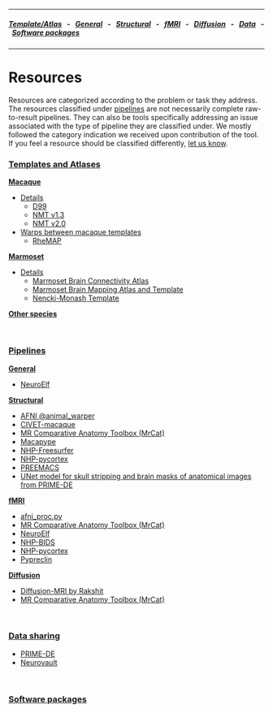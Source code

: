 
---

##### [Template/Atlas](templates_and_atlases.md) &nbsp;  - &nbsp;  [General](pipelines_general.md) &nbsp;  - &nbsp;  [Structural](pipelines_structural.md) &nbsp;  - &nbsp;  [fMRI](pipelines_fmri.md) &nbsp;  - &nbsp;  [Diffusion](pipelines_diffusion.md) &nbsp;  - &nbsp;  [Data](data_sharing.md) &nbsp;  - &nbsp; [Software packages](software_packages.md)   

---    

# Resources      

Resources are categorized according to the problem or task they address. The resources classified under [pipelines](pipelines.md) are not necessarily complete raw-to-result pipelines. They can also be tools specifically addressing an issue associated with the type of pipeline they are classified under. We mostly followed the category indication we received upon contribution of the tool. If you feel a resource should be classified differently, [let us know](https://github.com/PRIME-RE/prime-re.github.io/issues/new?assignees=&labels=Contact&template=contact.md&title=[Contact]:%C2%A0%3Ctopic%3E).


### **[Templates and Atlases](templates_and_atlases.md)**
**[Macaque](templates_and_atlases.md#macaque_atlases)**
- [Details](templates_and_atlases_macaque.md)      
  - [D99](templates_and_atlases_macaque.md#D99)     
  - [NMT v1.3](templates_and_atlases_macaque.md#NMTv1.3)       
  - [NMT v2.0](templates_and_atlases_macaque.md#NMTv2.0)       
- [Warps between macaque templates](templates_and_atlases.md#macaque_warps)     
  - [RheMAP](templates_and_atlases/rhemap.md)    
  
**[Marmoset](templates_and_atlases.md#marmoset_atlases)**        
- [Details](templates_and_atlases_marmoset.md)    
  - [Marmoset Brain Connectivity Atlas](templates_and_atlases_marmoset.md#marmoset-brain-connectivity-atlas)        
  - [Marmoset Brain Mapping Atlas and Template](templates_and_atlases_marmoset.md#marmoset-brain-mapping-atlas-and-template)        
  - [Nencki-Monash Template](templates_and_atlases_marmoset.md#nencki-monash-template)

**[Other species](templates_and_atlases.md#other_atlases)**    

<br>

### **[Pipelines](pipelines.md)**
**[General](pipelines_general.md)**    
- [NeuroElf](pipelines_general.md#neuroelf)   

**[Structural](pipelines_structural.md)**            
- [AFNI @animal_warper](pipelines_structural.md#afni-animal_warper)     
- [CIVET-macaque](pipelines_structural.md#civet-macaque)     
- [MR Comparative Anatomy Toolbox (MrCat)](pipelines_structural.md#mr-comparative-anatomy-toolbox-mrcat)
- [Macapype](pipelines_structural.md#macapype)    
- [NHP-Freesurfer](pipelines_structural.md#nhp-freesurfer)     
- [NHP-pycortex](pipelines_structural.md#nhp-pycortex)   
- [PREEMACS](pipelines_structural.md#preemacs)
- [UNet model for skull stripping and brain masks of anatomical images from PRIME-DE](pipelines_structural.md#unet-model-for-skull-stripping-and-brain-masks-of-anatomical-images-from-prime-de)     

**[fMRI](pipelines_fmri.md)**
- [afni_proc.py](pipelines_fmri.md#afni_procpy)       
- [MR Comparative Anatomy Toolbox (MrCat)](pipelines_fmri.md#mr-comparative-anatomy-toolbox-mrcat)
- [NeuroElf](pipelines_general.md#neuroelf)     
- [NHP-BIDS](pipelines_fmri.md#nhp-bids)
- [NHP-pycortex](pipelines_fmri.md#nhp-pycortex)
- [Pypreclin](pipelines_fmri.md#pypreclin)     

**[Diffusion](pipelines_diffusion.md)**
- [Diffusion-MRI by Rakshit](pipelines_diffusion.md#diffusion-mri-by-rakshit) 
- [MR Comparative Anatomy Toolbox (MrCat)](pipelines_diffusion.md#mr-comparative-anatomy-toolbox-mrcat)

<br>

### **[Data sharing](data_sharing.md)**       
- [PRIME-DE](http://fcon_1000.projects.nitrc.org/indi/indiPRIME.html)       
- [Neurovault](data_sharing.md#neurovault)       

<br>

### **[Software packages](software_packages.md)**
